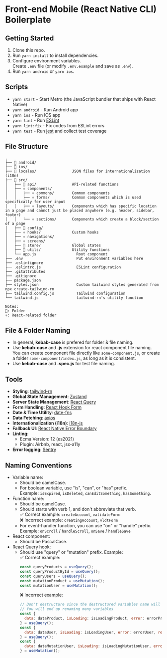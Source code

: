 # Front-end Mobile (React Native CLI) Boilerplate


## Getting Started

1. Clone this repo.
2. Run `yarn install` to install dependencies.
3. Configure environment variables.  
   Create `.env` file (or modify `.env.example` and save as `.env`).
4. Run `yarn android` or `yarn ios`.


## Scripts

- `yarn start` - Start Metro (the JavaScript bundler that ships with React Native)
- `yarn android` - Run Android app
- `yarn ios` - Run IOS app
- `yarn lint` - Run [ESLint](https://eslint.org/)
- `yarn lint:fix` - Fix codes from ESLint errors
- `yarn test` - Run [jest](https://jestjs.io/) and collect test coverage


## File Structure

```raw
.
├── 📂 android/
├── 📂 ios/
├── 📂 locales/                JSON files for internationalization (i18n)
├── 📂 src/
│   ├── 📂 api/                API-related functions
│   ├── ⚛️ components/
│   │   ├── ⚛️ commons/        Common components
│   │   ├── ⚛️ forms/          Common components which is used specifically for user input
│   │   ├── ⚛️ layouts/        Components which has specific location in a page and cannot just be placed anywhere (e.g. header, sidebar, footer)
│   │   └── ⚛️ sections/       Components which create a block/section of a page
│   ├── 📂 config/
│   ├── ⚛️ hooks/              Custom hooks
│   ├── ⚛️ navigations/
│   ├── ⚛️ screens/
│   ├── 📂 store/              Global states
│   ├── 📂 utils/              Utility functions
│   └── app.js                  Root component
├── .env                        Put environment variables here
├── .eslintignore
├── .eslintrc.js                ESLint configuration
├── .gitattributes
├── .gitignore
├── package.json
├── styles.json                 Custom tailwind styles generated from npx create-tailwind-rn
├── tailwind.config.js          Tailwind configuration
└── tailwind.js                 tailwind-rn's utility function

Notes:
📂: Folder
⚛️: React-related folder
```


## File & Folder Naming

- In general, **kebab-case** is prefered for folder & file naming.
- Use **kebab-case** and **.js** extension for react component file naming.  
  You can create component file directly like `some-component.js`, or create a folder `some-component/index.js`, as long as it is consistent.
- Use **kebab-case** and **.spec.js** for test file naming.


## Tools

- **Styling**: [tailwind-rn](https://github.com/vadimdemedes/tailwind-rn)
- **Global State Management**: [Zustand](https://github.com/pmndrs/zustand/)
- **Server State Management**: [React Query](https://react-query.tanstack.com/)
- **Form Handling**: [React Hook Form](https://react-hook-form.com/)
- **Date & Time Utility**: [date-fns](https://date-fns.org/)
- **Data Fetching**: [axios](https://github.com/axios/axios)
- **Internationalization (i18n)**: [i18n-js](https://www.npmjs.com/package/i18n-js)
- **Fallback UI**: [React Native Error Boundary](https://github.com/carloscuesta/react-native-error-boundary)
- **Linting**:
  - Ecma Version: 12 (es2021) 
  - Plugin: Airbnb, react, jsx-a11y
- **Error logging**: [Sentry](https://sentry.io/)


## Naming Conventions

- Variable name:
  - Should be camelCase.
  - For boolean variable, use "is", "can", or "has" prefix.  
    Example: `isExpired`, `isDeleted`, `canEditSomething`, `hasSomething`.
- Function name:
  - Should be camelCase.
  - Should starts with verb 1, and don't abbreviate that verb.  
    ✅ Correct example: `createAccount`, `validateForm`  
    ❌ Incorrect example: `creatingAccount`, `vldtForm`
  - For event-handler function, you can use "on" or "handle" prefix.  
    Example: `onScroll` / `handleScroll`, `onSave` / `handleSave`
- React component:
  - Should be PascalCase.
- React Query hook:
  - Should use "query" or "mutation" prefix. Example:  
    ✅ Correct example:  
    ```javascript
    const queryProducts = useQuery();
    const queryProductById = useQuery();
    const queryUsers = useQuery();
    const mutationProduct = useMutation();
    const mutationUser = useMutation();
    ```
    ❌ Incorrect example:  
    ```javascript
    // Don't destructure since the destructured variables name will conflict
    // You will end up renaming many variables
    const {
      data: dataProduct, isLoading: isLoadingProduct, error: errorProduct, refetch: refetchProduct,
    } = useQuery();
    const {
      data: dataUser, isLoading: isLoadingUser, error: errorUser, refetch: refetchUser,
    } = useQuery();
    const {
      data: dataMutationUser, isLoading: isLoadingMutationUser, error: errorMutationUser, mutate: mutateUser,
    } = useMutation();
    ```
